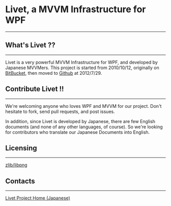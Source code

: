# Livet, a MVVM Infrastructure for WPF
---

## What's Livet ??
---
Livet is a very powerful MVVM Infrastructure for WPF, and developed by Japanese MVVMers. This project is started from 2010/10/12, originally on [BitBucket](https://bitbucket.org/ugaya40/livet), then moved to [Github](https://github.com/ugaya40/Livet) at 2012/7/29.

## Contribute Livet !!
---
We're welcoming anyone who loves WPF and MVVM for our project. Don't hesitate to fork, send pull requests, and post issues.

In addition, since Livet is developed by Japanese, there are few English documents (and none of any other languages, of course). So we're looking for contributors who translate our Japanese Documents into English. 


## Licensing
---
[zlib/libpng](http://opensource.org/licenses/zlib-license.php)

## Contacts
---
[Livet Project Home (Japanese)](http://ugaya40.hateblo.jp/entry/Livet)
